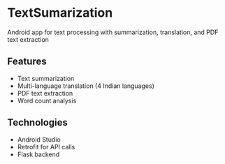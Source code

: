 # TextSumarization
Android app for text processing with summarization, translation, and PDF text extraction

## Features
- Text summarization
- Multi-language translation (4 Indian languages)
- PDF text extraction
- Word count analysis

## Technologies
- Android Studio
- Retrofit for API calls
- Flask backend
